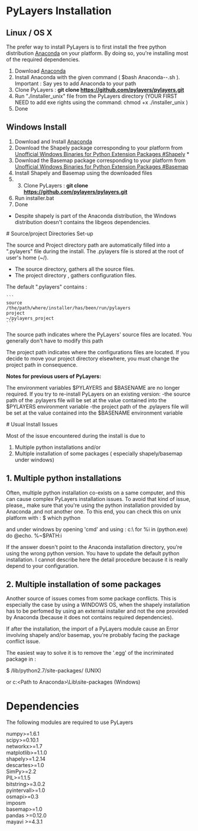 


# PyLayers Installation




## Linux / OS X
The prefer way to install PyLayers is to first install the free python distribution [Anaconda](https://store.continuum.io/cshop/anaconda/) on your platform. 
By doing so, you're installing most of the required dependencies.

1. Download [Anaconda](https://store.continuum.io/cshop/anaconda/)
2. Install Anaconda with the given command ( $bash Anaconda-<version>-<plateform>.sh ). 
Important : Say yes to add Anaconda to your path
3. Clone PyLayers : **git clone https://github.com/pylayers/pylayers.git**
4. Run "./installer_unix" file from the PyLayers directory (YOUR FIRST NEED to add exe rights using the command: chmod +x ./installer_unix )
5. Done

## Windows Install

1. Download and Install [Anaconda](https://store.continuum.io/cshop/anaconda/) 
2. Download the Shapely package corresponding to your platform from 
[Unofficial Windows Binaries for Python Extension Packages #Shapely](http://www.lfd.uci.edu/~gohlke/pythonlibs/#shapely) *
3. Download the Basemap package corresponding to your platform from [Unofficial Windows Binaries for Python Extension Packages #Basemap](http://www.lfd.uci.edu/~gohlke/pythonlibs/#basemap)
4. Install Shapely and Basemap using the downloaded files
5. 3. Clone PyLayers : **git clone https://github.com/pylayers/pylayers.git**
6. Run installer.bat
7. Done


* Despite shapely is part of the Anaconda distribution, the Windows distribution doesn't contains the libgeos dependencies.


# Source/project Directories Set-up

The source and Project directory path are automatically filled into a ".pylayers" file during the install. The .pylayers file is stored at the root of user's home (~/).

* The source directory, gathers all the source files.
* The project directory , gathers configuration files.

The default ".pylayers" contains :
    
    ```
    source
    /the/path/where/installer/has/been/run/pylayers
    project
    ~/pylayers_project
    ```

The source path indicates where the PyLayers' source files are located. You generally don't have to modify this path

The project path indicates where the configurations files are located.
If you decide to move your project directory elsewhere, you must change the project path in consequence.


**Notes for previous users of PyLayers:**

The environment variables $PYLAYERS and $BASENAME are no longer required.
If you try to re-install PyLayers on an existing version:
-the source path of the .pylayers file will be set at the value contained into the $PYLAYERS environment variable
-the project path of the .pylayers file will be set at the value contained into the $BASENAME environment variable




# Usual Install Issues  

Most of the issue encountered during the install is due to 
1. Multiple python installations and/or  
2. Multiple installation of some packages ( especially shapely/basemap under windows)

## 1. Multiple python installations

Often, multiple python installation co-exists on a same computer, and this can cause complex PyLayers installation issues. To avoid that kind of issue, please,, make sure that you're using the python installation provided by Anaconda ,and not another one.
To this end, you can check this on unix platform with :
$ which python

and under windows by opening 'cmd' and using :
c:\ for %i in (python.exe) do @echo.   %~$PATH:i

If the answer doesn't point to the Anaconda installation directory, you're using the wrong python version.
You have to update the default python installation. I cannot describe here the detail procedure because it 
is really depend to your configuration.

## 2. Multiple installation of some packages

Another source of issues comes from some package conflicts.
This is especially the case by using a WINDOWS OS, when the shapely installation has to be perfomed by using an external installer and not the one provided by Anaconda (because it does not contains required dependencies). 

If after the installation, the import of a PyLayers module cause an Error involving shapely and/or basemap, you're probably facing the package conflict issue. 

The easiest way to solve it is to remove the '.egg' of the incriminated package in :

$ <Path to Anaconda>/lib/python2.7/site-packages/   (UNIX)

or 
c:\<Path to Anaconda>\Lib\site-packages (Windows)




# Dependencies 

The following modules are required to use PyLayers 

numpy>=1.6.1  
scipy>=0.10.1  
networkx>=1.7  
matplotlib>=1.1.0  
shapely>=1.2.14  
descartes>=1.0  
SimPy>=2.2  
PIL>=1.1.5  
bitstring>=3.0.2  
pyintervall>=1.0  
osmapi>=0.3  
imposm  
basemap>=1.0  
pandas >=0.12.0  
mayavi >=4.3.1  


